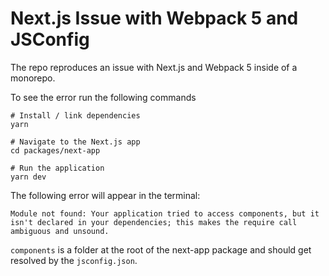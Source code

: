# Next.js Issue with Webpack 5 and JSConfig

The repo reproduces an issue with Next.js and Webpack 5 inside of a monorepo.

To see the error run the following commands

```shell
# Install / link dependencies
yarn

# Navigate to the Next.js app
cd packages/next-app

# Run the application
yarn dev
```

The following error will appear in the terminal:

`Module not found: Your application tried to access components, but it isn't declared in your dependencies; this makes the require call ambiguous and unsound.`

`components` is a folder at the root of the next-app package and should get resolved by the `jsconfig.json`.